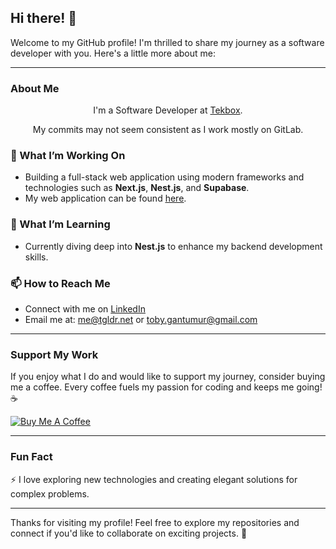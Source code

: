 ## Hi there! 👋

Welcome to my GitHub profile! I'm thrilled to share my journey as a software developer with you. Here's a little more about me:

<hr />

### About Me

<div align="center">
  <p>I'm a Software Developer at <a href="https://www.tekbox.com.au/" target="_blank">Tekbox</a>.</p>
  <p> My commits may not seem consistent as I work mostly on GitLab.</p>
</div>

### 🔭 What I’m Working On
- Building a full-stack web application using modern frameworks and technologies such as **Next.js**, **Nest.js**, and **Supabase**.
- My web application can be found <u><a href="https://www.tgldr.net" target="_blank">here</a></u>.

### 🌱 What I’m Learning
- Currently diving deep into **Nest.js** to enhance my backend development skills.

### 📫 How to Reach Me
- Connect with me on [LinkedIn](https://www.linkedin.com/in/tobygan/)
- Email me at: [me@tgldr.net](mailto:me@tgldr.net) or [toby.gantumur@gmail.com](mailto:toby.gantumur@gmail.com)

<hr />

### Support My Work
If you enjoy what I do and would like to support my journey, consider buying me a coffee. Every coffee fuels my passion for coding and keeps me going! ☕

<a href="https://www.buymeacoffee.com/gtrtuugii" target="_blank">
  <img src="https://img.buymeacoffee.com/button-api/?text=Buy me a coffee&emoji=☕&slug=gtrtuugii&button_colour=FFDD00&font_colour=000000&font_family=Arial&outline_colour=000000&coffee_colour=ffffff" alt="Buy Me A Coffee" />
</a>

<hr />

### Fun Fact
⚡ I love exploring new technologies and creating elegant solutions for complex problems.

---

Thanks for visiting my profile! Feel free to explore my repositories and connect if you'd like to collaborate on exciting projects. 🚀
